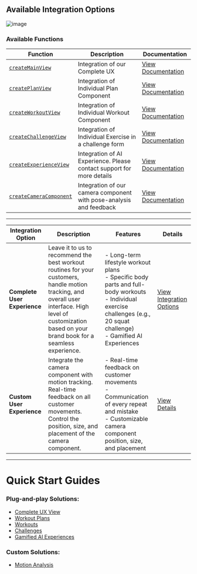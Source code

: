 ## Available Integration Options
![image](https://github.com/user-attachments/assets/bff1ce3a-8124-4251-8699-def8fb46ebe6)

### Available Functions

| **Function**             | **Description**                                                       | **Documentation**                                    |
|---------------------------|-----------------------------------------------------------------------|-----------------------------------------------------|
| [`createMainView`](./plug-and-play/complete-ux.md)        | Integration of our Complete UX                                        | [View Documentation](./plug-and-play/complete-ux.md)         |
| [`createPlanView`](./plug-and-play/workout-plans.md)        | Integration of Individual Plan Component                              | [View Documentation](./plug-and-play/workout-plans.md)       |
| [`createWorkoutView`](./plug-and-play/workouts.md)     | Integration of Individual Workout Component                           | [View Documentation](./plug-and-play/workouts.md)           |
| [`createChallengeView`](./plug-and-play/challenges.md)   | Integration of Individual Exercise in a challenge form                | [View Documentation](./plug-and-play/challenges.md)         |
| [`createExperienceView`](./plug-and-play/ai-experiences.md)  | Integration of AI Experience. Please contact support for more details | [View Documentation](./plug-and-play/ai-experiences.md)     |
| [`createCameraComponent`](./custom/motion-analysis-component.md) | Integration of our camera component with pose-analysis and feedback   | [View Documentation](./custom/motion-analysis-component.md)                    |

---

| **Integration Option**         | **Description**                                                                                                 | **Features**                                                                                                                                                                          | **Details**                                                                                                             |
|--------------------------------|-----------------------------------------------------------------------------------------------------------------|---------------------------------------------------------------------------------------------------------------------------------------------------------------------------------------|-------------------------------------------------------------------------------------------------------------------------|
| **Complete User Experience**   | Leave it to us to recommend the best workout routines for your customers, handle motion tracking, and overall user interface. High level of customization based on your brand book for a seamless experience. | - Long-term lifestyle workout plans <br> - Specific body parts and full-body workouts <br> - Individual exercise challenges (e.g., 20 squat challenge) <br> - Gamified AI Experiences | [View Integration Options](https://www.figma.com/proto/XYEoV023iSFdhpw3w65zR1/Complete?page-id=0%3A1&node-id=0-1&viewport=793%2C330%2C0.1&t=d7VfZzKpLBsJAcP9-1&scaling=contain) |
| **Custom User Experience**     | Integrate the camera component with motion tracking. Real-time feedback on all customer movements. Control the position, size, and placement of the camera component. | - Real-time feedback on customer movements <br> - Communication of every repeat and mistake <br> - Customizable camera component position, size, and placement                        | [View Details](https://www.figma.com/proto/JyPHuRKKbiQkwgiDTkGJgT/Camera-Component?page-id=0%3A1&node-id=1-4&viewport=925%2C409%2C0.22&t=3UccMcp1o3lKc0cP-1&scaling=contain) |

---

# Quick Start Guides

### Plug-and-play Solutions:
- [Complete UX View](./plug-and-play/complete-ux.md)
- [Workout Plans](./plug-and-play/workout-plans.md)
- [Workouts](./plug-and-play/workouts.md)
- [Challenges](./plug-and-play/challenges.md)
- [Gamified AI Experiences](./plug-and-play/ai-experiences.md)
  
### Custom Solutions: 
- [Motion Analysis](./custom/motion-analysis-component.md)
